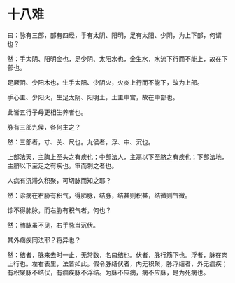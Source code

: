 # 十八难



曰：脉有三部，部有四经，手有太阴、阳明，足有太阳、少阴，为上下部，何谓也？


然：手太阴、阳明金也，足少阴、太阳水也，金生水，水流下行而不能上，故在下部也。


足厥阴、少阳木也，生手太阳、少阴火，火炎上行而不能下，故为上部。


手心主、少阳火，生足太阴、阳明土，土主中宫，故在中部也。


此皆五行子母更相生养者也。


脉有三部九侯，各何主之？


然：三部者，寸、关、尺也。九侯者，浮、中、沉也。


上部法天，主胸上至头之有疾也；中部法人，主鬲以下至脐之有疾也；下部法地，主脐以下至足之有疾也。审而刺之者也。


人病有沉滞久积聚，可切脉而知之耶？


然：诊病在右胁有积气，得肺脉，结脉，结甚则积甚，结微则气微。


诊不得肺脉，而右胁有积气者，何也？


然：肺脉虽不见，右手脉当沉伏。


其外痼疾同法耶？将异也？


然：结者，脉来去时一止，无常数，名曰结也。伏者，脉行筋下也。浮者，脉在肉上行也。左右表里，法皆如此。假令脉结伏者，内无积聚，脉浮结者，外无痼疾；有积聚脉不结伏，有痼疾脉不浮结。为脉不应病，病不应脉，是为死病也。